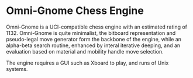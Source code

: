 # Omni-Gnome Chess Engine

Omni-Gnome is a UCI-compatible chess engine with an estimated rating of 1132. Omni-Gnome is quite minimalist, the bitboard representation and pseudo-legal move generator form the backbone of the engine, while an alpha-beta search routine, enhanced by interal iterative deeping, and an evaluation based on material and mobility handle move selection.

The engine requires a GUI such as Xboard to play, and runs of Unix systems.
